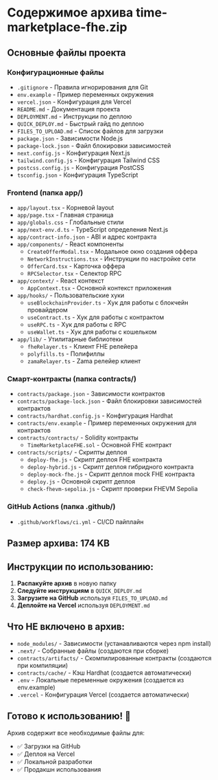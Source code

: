# Содержимое архива time-marketplace-fhe.zip

## Основные файлы проекта

### Конфигурационные файлы
- `.gitignore` - Правила игнорирования для Git
- `env.example` - Пример переменных окружения
- `vercel.json` - Конфигурация для Vercel
- `README.md` - Документация проекта
- `DEPLOYMENT.md` - Инструкции по деплою
- `QUICK_DEPLOY.md` - Быстрый гайд по деплою
- `FILES_TO_UPLOAD.md` - Список файлов для загрузки
- `package.json` - Зависимости Node.js
- `package-lock.json` - Файл блокировки зависимостей
- `next.config.js` - Конфигурация Next.js
- `tailwind.config.js` - Конфигурация Tailwind CSS
- `postcss.config.js` - Конфигурация PostCSS
- `tsconfig.json` - Конфигурация TypeScript

### Frontend (папка app/)
- `app/layout.tsx` - Корневой layout
- `app/page.tsx` - Главная страница
- `app/globals.css` - Глобальные стили
- `app/next-env.d.ts` - TypeScript определения Next.js
- `app/contract-info.json` - ABI и адрес контракта
- `app/components/` - React компоненты
  - `CreateOfferModal.tsx` - Модальное окно создания оффера
  - `NetworkInstructions.tsx` - Инструкции по настройке сети
  - `OfferCard.tsx` - Карточка оффера
  - `RPCSelector.tsx` - Селектор RPC
- `app/context/` - React контекст
  - `AppContext.tsx` - Основной контекст приложения
- `app/hooks/` - Пользовательские хуки
  - `useBlockchainProvider.ts` - Хук для работы с блокчейн провайдером
  - `useContract.ts` - Хук для работы с контрактом
  - `useRPC.ts` - Хук для работы с RPC
  - `useWallet.ts` - Хук для работы с кошельком
- `app/lib/` - Утилитарные библиотеки
  - `fheRelayer.ts` - Клиент FHE релейера
  - `polyfills.ts` - Полифиллы
  - `zamaRelayer.ts` - Zama релейер клиент

### Смарт-контракты (папка contracts/)
- `contracts/package.json` - Зависимости контрактов
- `contracts/package-lock.json` - Файл блокировки зависимостей контрактов
- `contracts/hardhat.config.js` - Конфигурация Hardhat
- `contracts/env.example` - Пример переменных окружения для контрактов
- `contracts/contracts/` - Solidity контракты
  - `TimeMarketplaceFHE.sol` - Основной FHE контракт
- `contracts/scripts/` - Скрипты деплоя
  - `deploy-fhe.js` - Скрипт деплоя FHE контракта
  - `deploy-hybrid.js` - Скрипт деплоя гибридного контракта
  - `deploy-mock-fhe.js` - Скрипт деплоя mock FHE контракта
  - `deploy.js` - Основной скрипт деплоя
  - `check-fhevm-sepolia.js` - Скрипт проверки FHEVM Sepolia

### GitHub Actions (папка .github/)
- `.github/workflows/ci.yml` - CI/CD пайплайн

## Размер архива: 174 KB

## Инструкции по использованию:

1. **Распакуйте архив** в новую папку
2. **Следуйте инструкциям** в `QUICK_DEPLOY.md`
3. **Загрузите на GitHub** используя `FILES_TO_UPLOAD.md`
4. **Деплойте на Vercel** используя `DEPLOYMENT.md`

## Что НЕ включено в архив:

- `node_modules/` - Зависимости (устанавливаются через npm install)
- `.next/` - Собранные файлы (создаются при сборке)
- `contracts/artifacts/` - Скомпилированные контракты (создаются при компиляции)
- `contracts/cache/` - Кэш Hardhat (создается автоматически)
- `.env` - Локальные переменные окружения (создается из env.example)
- `.vercel` - Конфигурация Vercel (создается автоматически)

## Готово к использованию! 🚀

Архив содержит все необходимые файлы для:
- ✅ Загрузки на GitHub
- ✅ Деплоя на Vercel
- ✅ Локальной разработки
- ✅ Продакшн использования
